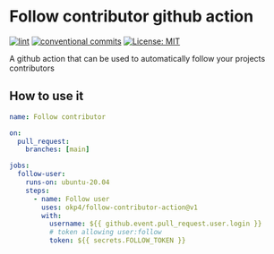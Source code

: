 # Follow contributor github action

[![lint](https://img.shields.io/github/workflow/status/okp4/follow-contributor-action/Lint?label=lint&style=for-the-badge)](https://github.com/okp4/follow-contributor-action/actions/workflows/lint.yml)
[![conventional commits](https://img.shields.io/badge/Conventional%20Commits-1.0.0-yellow.svg?style=for-the-badge)](https://conventionalcommits.org)
[![License: MIT](https://img.shields.io/badge/License-MIT-yellow.svg?style=for-the-badge)](https://opensource.org/licenses/MIT)

A github action that can be used to automatically follow your projects contributors

## How to use it

```yaml
name: Follow contributor

on:
  pull_request:
    branches: [main]

jobs:
  follow-user:
    runs-on: ubuntu-20.04
    steps:
      - name: Follow user
        uses: okp4/follow-contributor-action@v1
        with:
          username: ${{ github.event.pull_request.user.login }}
          # token allowing user:follow
          token: ${{ secrets.FOLLOW_TOKEN }}
```
